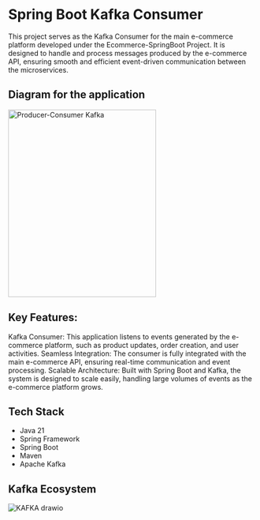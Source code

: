# Spring Boot Kafka Consumer

This project serves as the Kafka Consumer for the main e-commerce platform developed under the Ecommerce-SpringBoot Project. It is designed to handle and process messages produced by the e-commerce API, ensuring smooth and efficient event-driven communication between the microservices.

## Diagram for the application
<img src="https://github.com/user-attachments/assets/779d99be-cd37-42ec-bceb-19c0693dd984" alt="Producer-Consumer Kafka" width="300" height="380">



## Key Features:
Kafka Consumer: This application listens to events generated by the e-commerce platform, such as product updates, order creation, and user activities.
Seamless Integration: The consumer is fully integrated with the main e-commerce API, ensuring real-time communication and event processing.
Scalable Architecture: Built with Spring Boot and Kafka, the system is designed to scale easily, handling large volumes of events as the e-commerce platform grows.


## Tech Stack
* Java 21
* Spring Framework
* Spring Boot
* Maven
* Apache Kafka

## Kafka Ecosystem
![KAFKA drawio](https://github.com/user-attachments/assets/2de09e50-3556-48b6-8a72-7869c9a0f140)
